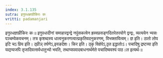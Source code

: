 ```yaml
---
index: 3.1.135
sutra: इगुपधज्ञाप्रीकिरः कः
vritti: padamanjari
---
```


 इगुपधज्ञाप्रीकिरः कः॥ इगुपधादीनां समाहारद्वन्द्वे नपुंसकत्वेन ह्रस्वप्रसङ्गदितरेतरयोगे द्वन्द्वः, व्यत्ययेन भ्यसः पञ्चम्येकवचनम्। तत्र कृशब्दस्य धात्वनुकरणत्वात्प्रकृतिवदनुकरणम्, विभक्तावित्वम्। ज्ञ इति। ठातो लोप इटि चऽ प्रिय इति। ठ्प्रीञ् तर्पणेऽ,इयङदेशः। किर इति। ठ्कृ विक्षेपेऽ,ठृत इद्धातोःऽ। पचादिषु द्रष्टव्या इति यद्यप्यजपि तृजादिवत्सर्वधातुभ्यो भवति, तथाप्यपवादबाधनार्थमेते पचादिष्ववश्यं पाठ।ल इत्यर्थः॥